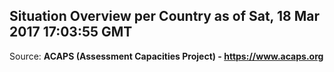 ## Situation Overview per Country as of Sat, 18 Mar 2017 17:03:55 GMT

Source: **ACAPS (Assessment Capacities Project) - https://www.acaps.org**